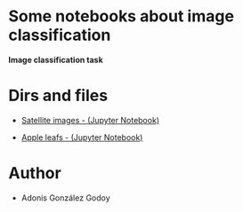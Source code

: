 # Some notebooks about image classification

**Image classification task**


# Dirs and files

- [Satellite images -  (Jupyter Notebook)](nbs/classication_satellite_images.ipynb)

- [Apple leafs -  (Jupyter Notebook)](nbs/classification_leaf.ipynb)

# Author

- Adonis González Godoy